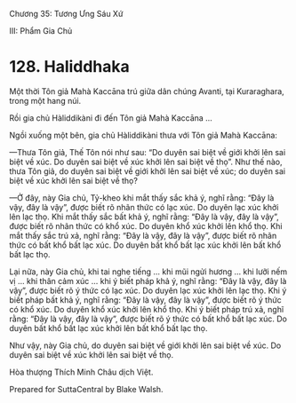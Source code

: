  

Chương 35: Tương Ưng Sáu Xứ

III: Phẩm Gia Chủ

# 128\. Haliddhaka

Một thời Tôn giả Mahà Kaccāna trú giữa dân chúng Avanti, tại Kuraraghara, trong một hang núi.

Rồi gia chủ Hàliddikàni đi đến Tôn giả Mahà Kaccāna …

Ngồi xuống một bên, gia chủ Hàliddikàni thưa với Tôn giả Mahà Kaccāna:

—Thưa Tôn giả, Thế Tôn nói như sau: “Do duyên sai biệt về giới khởi lên sai biệt về xúc. Do duyên sai biệt về xúc khởi lên sai biệt về thọ”. Như thế nào, thưa Tôn giả, do duyên sai biệt về giới khởi lên sai biệt về xúc; do duyên sai biệt về xúc khởi lên sai biệt về thọ?

—Ở đây, này Gia chủ, Tỷ-kheo khi mắt thấy sắc khả ý, nghĩ rằng: “Ðây là vậy, đây là vậy”, được biết rõ nhãn thức có lạc xúc. Do duyên lạc xúc khởi lên lạc thọ. Khi mắt thấy sắc bất khả ý, nghĩ rằng: “Ðây là vậy, đây là vậy”, được biết rõ nhãn thức có khổ xúc. Do duyên khổ xúc khởi lên khổ thọ. Khi mắt thấy sắc trú xả, nghĩ rằng: “Ðây là vậy, đây là vậy”, được biết rõ nhãn thức có bất khổ bất lạc xúc. Do duyên bất khổ bất lạc xúc khởi lên bất khổ bất lạc thọ.

Lại nữa, này Gia chủ, khi tai nghe tiếng … khi mũi ngửi hương … khi lưỡi nếm vị … khi thân cảm xúc … khi ý biết pháp khả ý, nghĩ rằng: “Ðây là vậy, đây là vậy”, được biết rõ ý thức có lạc xúc. Do duyên lạc xúc khởi lên lạc thọ. Khi ý biết pháp bất khả ý, nghĩ rằng: “Ðây là vậy, đây là vậy”, được biết rõ ý thức có khổ xúc. Do duyên khổ xúc khởi lên khổ thọ. Khi ý biết pháp trú xả, nghĩ rằng: “Ðây là vậy, đây là vậy”, được biết rõ ý thức có bất khổ bất lạc xúc. Do duyên bất khổ bất lạc xúc khởi lên bất khổ bất lạc thọ.

Như vậy, này Gia chủ, do duyên sai biệt về giới khởi lên sai biệt về xúc. Do duyên sai biệt về xúc khởi lên sai biệt về thọ.

Hòa thượng Thích Minh Châu dịch Việt.

Prepared for SuttaCentral by Blake Walsh.